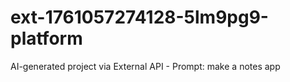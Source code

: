 # ext-1761057274128-5lm9pg9-platform
AI-generated project via External API - Prompt: make a notes app
